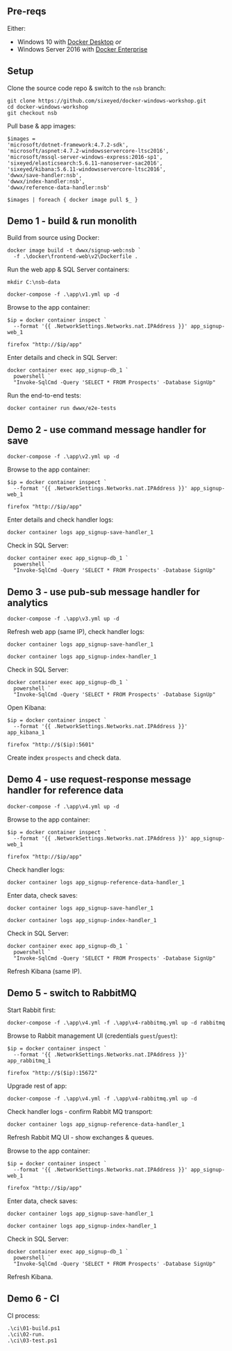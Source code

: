 
## Pre-reqs

Either:

- Windows 10 with [Docker Desktop](https://www.docker.com/products/docker-desktop) *or*
- Windows Server 2016 with [Docker Enterprise](https://store.docker.com/editions/enterprise/docker-ee-server-windows)

## Setup

Clone the source code repo & switch to the `nsb` branch:

```
git clone https://github.com/sixeyed/docker-windows-workshop.git
cd docker-windows-workshop
git checkout nsb
```

Pull base & app images:

```
$images = 
'microsoft/dotnet-framework:4.7.2-sdk',
'microsoft/aspnet:4.7.2-windowsservercore-ltsc2016',
'microsoft/mssql-server-windows-express:2016-sp1',
'sixeyed/elasticsearch:5.6.11-nanoserver-sac2016',
'sixeyed/kibana:5.6.11-windowsservercore-ltsc2016',
'dwwx/save-handler:nsb',
'dwwx/index-handler:nsb',
'dwwx/reference-data-handler:nsb'

$images | foreach { docker image pull $_ }
```

## Demo 1 - build & run monolith

Build from source using Docker:

```
docker image build -t dwwx/signup-web:nsb `
  -f .\docker\frontend-web\v2\Dockerfile .
```

Run the web app & SQL Server containers:

```
mkdir C:\nsb-data

docker-compose -f .\app\v1.yml up -d
```

Browse to the app container:

```
$ip = docker container inspect `
  --format '{{ .NetworkSettings.Networks.nat.IPAddress }}' app_signup-web_1

firefox "http://$ip/app"
```

Enter details and check in SQL Server:

```
docker container exec app_signup-db_1 `
  powershell `
  "Invoke-SqlCmd -Query 'SELECT * FROM Prospects' -Database SignUp"
```

Run the end-to-end tests:

```
docker container run dwwx/e2e-tests
```

## Demo 2 - use command message handler for save

```
docker-compose -f .\app\v2.yml up -d
```

Browse to the app container:

```
$ip = docker container inspect `
  --format '{{ .NetworkSettings.Networks.nat.IPAddress }}' app_signup-web_1

firefox "http://$ip/app"
```

Enter details and check handler logs:

```
docker container logs app_signup-save-handler_1
```

Check in SQL Server:

```
docker container exec app_signup-db_1 `
  powershell `
  "Invoke-SqlCmd -Query 'SELECT * FROM Prospects' -Database SignUp"
```

## Demo 3 - use pub-sub message handler for analytics

```
docker-compose -f .\app\v3.yml up -d
```

Refresh web app (same IP),  check handler logs:

```
docker container logs app_signup-save-handler_1

docker container logs app_signup-index-handler_1
```

Check in SQL Server:

```
docker container exec app_signup-db_1 `
  powershell `
  "Invoke-SqlCmd -Query 'SELECT * FROM Prospects' -Database SignUp"
```

Open Kibana:

```
$ip = docker container inspect `
  --format '{{ .NetworkSettings.Networks.nat.IPAddress }}' app_kibana_1

firefox "http://$($ip):5601"
```

Create index `prospects` and check data.


## Demo 4 - use request-response message handler for reference data

```
docker-compose -f .\app\v4.yml up -d
```

Browse to the app container:

```
$ip = docker container inspect `
  --format '{{ .NetworkSettings.Networks.nat.IPAddress }}' app_signup-web_1

firefox "http://$ip/app"
```

Check handler logs:

```
docker container logs app_signup-reference-data-handler_1

```

Enter data, check saves:

```
docker container logs app_signup-save-handler_1

docker container logs app_signup-index-handler_1
```

Check in SQL Server:

```
docker container exec app_signup-db_1 `
  powershell `
  "Invoke-SqlCmd -Query 'SELECT * FROM Prospects' -Database SignUp"
```

Refresh Kibana (same IP).

## Demo 5 - switch to RabbitMQ

Start Rabbit first:

```
docker-compose -f .\app\v4.yml -f .\app\v4-rabbitmq.yml up -d rabbitmq
```

Browse to Rabbit management UI (credentials `guest`/`guest`):

```
$ip = docker container inspect `
  --format '{{ .NetworkSettings.Networks.nat.IPAddress }}' app_rabbitmq_1

firefox "http://$($ip):15672"
```

Upgrade rest of app:

```
docker-compose -f .\app\v4.yml -f .\app\v4-rabbitmq.yml up -d
```

Check handler logs - confirm Rabbit MQ transport:

```
docker container logs app_signup-reference-data-handler_1
```

Refresh Rabbit MQ UI - show exchanges & queues.

Browse to the app container:

```
$ip = docker container inspect `
  --format '{{ .NetworkSettings.Networks.nat.IPAddress }}' app_signup-web_1

firefox "http://$ip/app"
```

Enter data, check saves:

```
docker container logs app_signup-save-handler_1

docker container logs app_signup-index-handler_1
```

Check in SQL Server:

```
docker container exec app_signup-db_1 `
  powershell `
  "Invoke-SqlCmd -Query 'SELECT * FROM Prospects' -Database SignUp"
```

Refresh Kibana.

## Demo 6 - CI

CI process:

```
.\ci\01-build.ps1
.\ci\02-run.
.\ci\03-test.ps1
```
